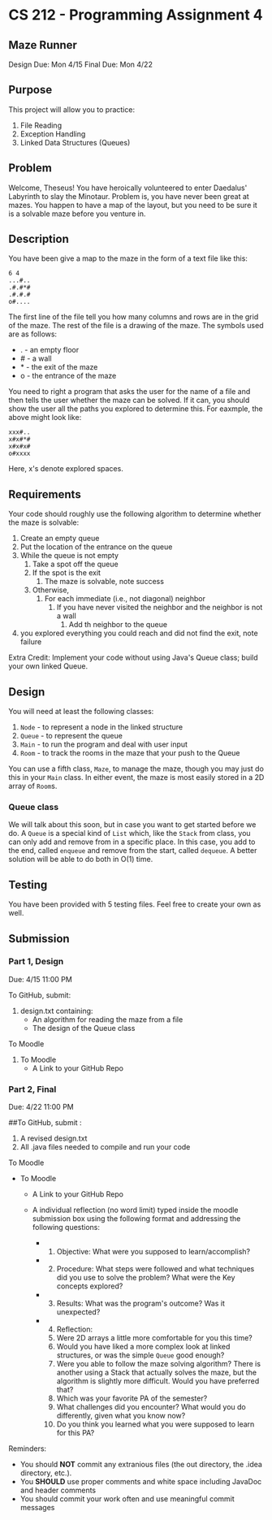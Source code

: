 # CS 212 - Programming Assignment 4
## Maze Runner

Design Due: Mon 4/15 
Final Due: Mon 4/22


## Purpose
This project will allow you to practice:
1. File Reading
2. Exception Handling
3. Linked Data Structures (Queues)


## Problem
Welcome, Theseus! You have heroically volunteered to enter Daedalus' Labyrinth to slay the Minotaur. Problem is, you
have never been great at mazes. You happen to have a map of the layout, but you need to be sure it is a solvable maze
before you venture in.

## Description
You have been give a map to the maze in the form of a text file like this:
```
6 4
...#..
.#.#*#
.#.#.#
o#....
```
The first line of the file tell you how many columns and rows are in the grid of the maze. The rest of the file is a
drawing of the maze. The symbols used are as follows:
* . - an empty floor
* \# - a wall
* \* - the exit of the maze
* o - the entrance of the maze

You need to right a program that asks the user for the name of a file and then tells the user whether the maze can be
solved. If it can, you should show the user all the paths you explored to determine this. For eaxmple, the above might
look like:
```
xxx#..
x#x#*#
x#x#x#
o#xxxx
```
Here, x's denote explored spaces.

## Requirements
Your code should roughly use the following algorithm to determine whether the maze is solvable:
1. Create an empty queue
2. Put the location of the entrance on the queue
3. While the queue is not empty
   1. Take a spot off the queue
   2. If the spot is the exit
      1. The maze is solvable, note success
   3. Otherwise,
      1. For each immediate (i.e., not diagonal) neighbor
         1. If you have never visited the neighbor and the neighbor is not a wall
            1. Add th neighbor to the queue
4. you explored everything you could reach and did not find the exit, note failure

Extra Credit: Implement your code without using Java's Queue class; build your own linked Queue.

## Design
You will need at least the following classes:
1. `Node` - to represent a node in the linked structure
2. `Queue` - to represent the queue
3. `Main` - to run the program and deal with user input
4. `Room` - to track the rooms in the maze that your push to the Queue

You can use a fifth class, `Maze`, to manage the maze, though you may just do this in your `Main` class. In
either event, the maze is most easily stored in a 2D array of `Room`s.

### Queue class
We will talk about this soon, but in case you want to get started before we do. A `Queue` is a special kind of `List`
which, like the `Stack` from class, you can only add and remove from in a specific place. In this case, you add to the
end, called `enqueue` and remove from the start, called `dequeue`. A better solution will be able to do both in O(1)
time.

## Testing
You have been provided with 5 testing files. Feel free to create your own as well.

## Submission

### Part 1, Design
Due: 4/15 11:00 PM

To GitHub, submit:
1. design.txt containing:
   * An algorithm for reading the maze from a file
   * The design of the Queue class

To Moodle
1. To Moodle
    * A Link to your GitHub Repo


### Part 2, Final
Due: 4/22 11:00 PM

##To GitHub, submit :
1. A revised design.txt
2. All .java files needed to compile and run your code

To Moodle
* To Moodle
    * A Link to your GitHub Repo
    * A individual reflection (no word limit) typed inside the moodle submission box using the following format and addressing the following questions:

        * 1. Objective: What were you supposed to learn/accomplish?
        * 2. Procedure: What steps were followed and what techniques did you use to solve the problem? What were the Key concepts explored?
        * 3. Results: What was the program's outcome? Was it unexpected? 
        * 4. Reflection:
          	5. Were 2D arrays a little more comfortable for you this time?
          	6. Would you have liked a more complex look at linked structures, or was the simple `Queue` good enough?
          	7. Were you able to follow the maze solving algorithm? There is another using a Stack that actually solves the maze, but the algorithm is slightly more difficult. 			Would you have preferred that?
          	8. Which was your favorite PA of the semester?
          	9. What challenges did you encounter? What would you do differently, given what you know now?
          	10. Do you think you learned what you were supposed to learn for this PA? 




Reminders: 
* You should **NOT** commit any extranious files (the out directory, the .idea directory, etc.). 
* You **SHOULD** use proper comments and white space including JavaDoc and header comments
* You should commit your work often and use meaningful commit messages 






